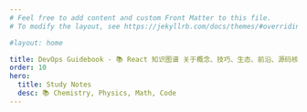 ```yaml
---
# Feel free to add content and custom Front Matter to this file.
# To modify the layout, see https://jekyllrb.com/docs/themes/#overriding-theme-defaults

#layout: home

title: DevOps Guidebook - 📚 React 知识图谱 关于概念、技巧、生态、前沿、源码核心
order: 10
hero:
  title: Study Notes
  desc: 📚 Chemistry, Physics, Math, Code
---
```


